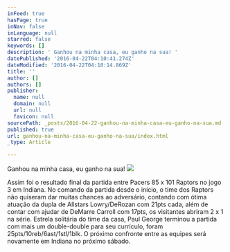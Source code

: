 ```yaml
---
inFeed: true
hasPage: true
inNav: false
inLanguage: null
starred: false
keywords: []
description: ' Ganhou na minha casa, eu ganho na sua! '
datePublished: '2016-04-22T04:10:41.274Z'
dateModified: '2016-04-22T04:10:14.869Z'
title: ''
author: []
authors: []
publisher:
  name: null
  domain: null
  url: null
  favicon: null
sourcePath: _posts/2016-04-22-ganhou-na-minha-casa-eu-ganho-na-sua.md
published: true
url: ganhou-na-minha-casa-eu-ganho-na-sua/index.html
_type: Article

---
```

Ganhou na minha casa, eu ganho na sua! ![](https://the-grid-user-content.s3-us-west-2.amazonaws.com/2db38c82-f804-4580-b806-805c7157fed3.jpg)

Assim foi o resultado final da partida entre Pacers 85 x 101 Raptors no jogo 3 em Indiana. No comando da partida desde o início, o time dos Raptors não quiseram dar muitas chances ao adversário, contando com ótima atuação da dupla de Allstars Lowry/DeRozan com 21pts cada, além de contar com ajudar de DeMarre Carroll com 17pts, os visitantes abriram 2 x 1 na série. Estrela solitária do time da casa, Paul George terminou a partida com mais um double-double para seu currículo, foram 25pts/10reb/6ast/1stl/1blk. O próximo confronte entre as equipes será novamente em Indiana no próximo sábado.
